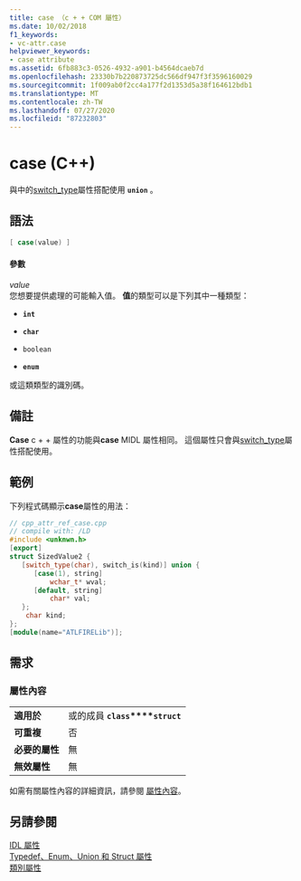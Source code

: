 ```yaml
---
title: case （c + + COM 屬性）
ms.date: 10/02/2018
f1_keywords:
- vc-attr.case
helpviewer_keywords:
- case attribute
ms.assetid: 6fb883c3-0526-4932-a901-b4564dcaeb7d
ms.openlocfilehash: 23330b7b220873725dc566df947f3f3596160029
ms.sourcegitcommit: 1f009ab0f2cc4a177f2d1353d5a38f164612bdb1
ms.translationtype: MT
ms.contentlocale: zh-TW
ms.lasthandoff: 07/27/2020
ms.locfileid: "87232803"
---
```

# <a name="case-c"></a>case (C++)

與中的[switch_type](switch-type.md)屬性搭配使用 **`union`** 。

## <a name="syntax"></a>語法

```cpp
[ case(value) ]
```

#### <a name="parameters"></a>參數

*value*<br/>
您想要提供處理的可能輸入值。 **值**的類型可以是下列其中一種類型：

- **`int`**

- **`char`**

- `boolean`

- **`enum`**

或這類類型的識別碼。

## <a name="remarks"></a>備註

**Case** c + + 屬性的功能與**case** MIDL 屬性相同。 這個屬性只會與[switch_type](switch-type.md)屬性搭配使用。

## <a name="example"></a>範例

下列程式碼顯示**case**屬性的用法：

```cpp
// cpp_attr_ref_case.cpp
// compile with: /LD
#include <unknwn.h>
[export]
struct SizedValue2 {
   [switch_type(char), switch_is(kind)] union {
      [case(1), string]
          wchar_t* wval;
      [default, string]
          char* val;
   };
    char kind;
};
[module(name="ATLFIRELib")];
```

## <a name="requirements"></a>需求

### <a name="attribute-context"></a>屬性內容

|||
|-|-|
|**適用於**|或的成員 **`class`****`struct`**|
|**可重複**|否|
|**必要的屬性**|無|
|**無效屬性**|無|

如需有關屬性內容的詳細資訊，請參閱 [屬性內容](cpp-attributes-com-net.md#contexts)。

## <a name="see-also"></a>另請參閱

[IDL 屬性](idl-attributes.md)<br/>
[Typedef、Enum、Union 和 Struct 屬性](typedef-enum-union-and-struct-attributes.md)<br/>
[類別屬性](class-attributes.md)
